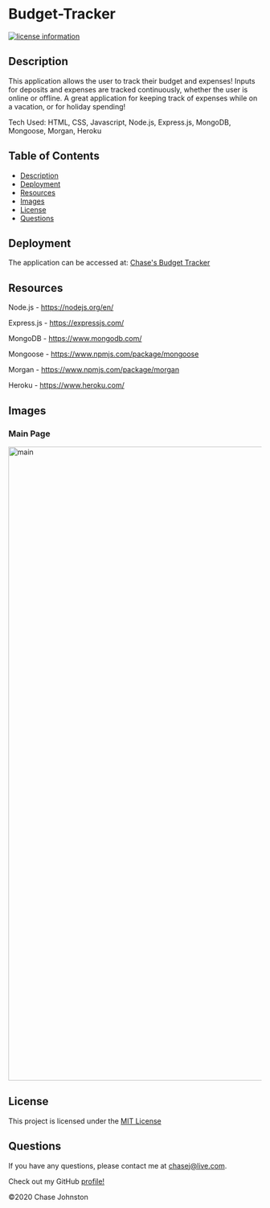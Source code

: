 # Budget-Tracker
[![license information](https://img.shields.io/badge/license-MIT-blue)](https://github.com/johnstoc13/Budget-Tracker/blob/master/LICENSE)

## Description

This application allows the user to track their budget and expenses! Inputs for deposits and expenses are tracked continuously, whether the user is online or offline. A great application for keeping track of expenses while on a vacation, or for holiday spending!

Tech Used: HTML, CSS, Javascript, Node.js, Express.js, MongoDB, Mongoose, Morgan, Heroku

## Table of Contents
- [Description](#description)
- [Deployment](#deployment)
- [Resources](#resources)
- [Images](#images)
- [License](#license)
- [Questions](#questions)

## Deployment

The application can be accessed at: [Chase's Budget Tracker](https://chases-budget-tracker.herokuapp.com/)

## Resources

Node.js - https://nodejs.org/en/

Express.js - https://expressjs.com/

MongoDB - https://www.mongodb.com/

Mongoose - https://www.npmjs.com/package/mongoose

Morgan - https://www.npmjs.com/package/morgan

Heroku - https://www.heroku.com/


## Images

### Main Page
<img width="1261" alt="main" src="https://user-images.githubusercontent.com/66090689/97014635-977ecc80-1518-11eb-9ff6-cc562d85472c.png">

## License

This project is licensed under the [MIT License](https://github.com/johnstoc13/Budget-Tracker/blob/master/LICENSE)

## Questions

If you have any questions, please contact me at [chasej@live.com](mailto:chasej@live.com).

Check out my GitHub [profile!](https://github.com/johnstoc13)

©2020 Chase Johnston
